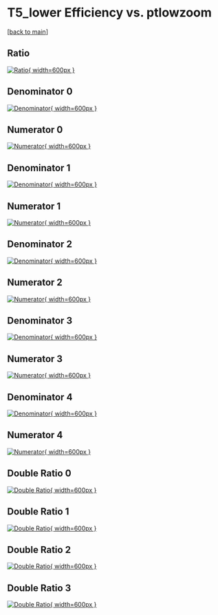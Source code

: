 # T5_lower Efficiency vs. ptlowzoom

[[back to main](./)]



## Ratio

[![Ratio](../mtv/var/T5_lower_xtr_0_1_eff_ptlowzoom.png){ width=600px }](../mtv/var/T5_lower_xtr_0_1_eff_ptlowzoom.pdf)

## Denominator 0

[![Denominator](../mtv/den/T5_lower_xtr_0_1_eff_ptlowzoom_den0.png){ width=600px }](../mtv/den/T5_lower_xtr_0_1_eff_ptlowzoom_den0.pdf)

## Numerator 0

[![Numerator](../mtv/num/T5_lower_xtr_0_1_eff_ptlowzoom_num0.png){ width=600px }](../mtv/num/T5_lower_xtr_0_1_eff_ptlowzoom_num0.pdf)

## Denominator 1

[![Denominator](../mtv/den/T5_lower_xtr_0_1_eff_ptlowzoom_den1.png){ width=600px }](../mtv/den/T5_lower_xtr_0_1_eff_ptlowzoom_den1.pdf)

## Numerator 1

[![Numerator](../mtv/num/T5_lower_xtr_0_1_eff_ptlowzoom_num1.png){ width=600px }](../mtv/num/T5_lower_xtr_0_1_eff_ptlowzoom_num1.pdf)

## Denominator 2

[![Denominator](../mtv/den/T5_lower_xtr_0_1_eff_ptlowzoom_den2.png){ width=600px }](../mtv/den/T5_lower_xtr_0_1_eff_ptlowzoom_den2.pdf)

## Numerator 2

[![Numerator](../mtv/num/T5_lower_xtr_0_1_eff_ptlowzoom_num2.png){ width=600px }](../mtv/num/T5_lower_xtr_0_1_eff_ptlowzoom_num2.pdf)

## Denominator 3

[![Denominator](../mtv/den/T5_lower_xtr_0_1_eff_ptlowzoom_den3.png){ width=600px }](../mtv/den/T5_lower_xtr_0_1_eff_ptlowzoom_den3.pdf)

## Numerator 3

[![Numerator](../mtv/num/T5_lower_xtr_0_1_eff_ptlowzoom_num3.png){ width=600px }](../mtv/num/T5_lower_xtr_0_1_eff_ptlowzoom_num3.pdf)

## Denominator 4

[![Denominator](../mtv/den/T5_lower_xtr_0_1_eff_ptlowzoom_den4.png){ width=600px }](../mtv/den/T5_lower_xtr_0_1_eff_ptlowzoom_den4.pdf)

## Numerator 4

[![Numerator](../mtv/num/T5_lower_xtr_0_1_eff_ptlowzoom_num4.png){ width=600px }](../mtv/num/T5_lower_xtr_0_1_eff_ptlowzoom_num4.pdf)

## Double Ratio 0

[![Double Ratio](../mtv/ratio/T5_lower_xtr_0_1_eff_ptlowzoom_ratio0.png){ width=600px }](../mtv/ratio/T5_lower_xtr_0_1_eff_ptlowzoom_ratio0.pdf)

## Double Ratio 1

[![Double Ratio](../mtv/ratio/T5_lower_xtr_0_1_eff_ptlowzoom_ratio1.png){ width=600px }](../mtv/ratio/T5_lower_xtr_0_1_eff_ptlowzoom_ratio1.pdf)

## Double Ratio 2

[![Double Ratio](../mtv/ratio/T5_lower_xtr_0_1_eff_ptlowzoom_ratio2.png){ width=600px }](../mtv/ratio/T5_lower_xtr_0_1_eff_ptlowzoom_ratio2.pdf)

## Double Ratio 3

[![Double Ratio](../mtv/ratio/T5_lower_xtr_0_1_eff_ptlowzoom_ratio3.png){ width=600px }](../mtv/ratio/T5_lower_xtr_0_1_eff_ptlowzoom_ratio3.pdf)

